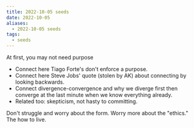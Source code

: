 ```yaml
---
title: 2022-10-05 seeds
date: 2022-10-05
aliases:
  - 2022-10-05 seeds
tags:
  - seeds
---
```

At first, you may not need purpose
- Connect here Tiago Forte's don't enforce a purpose.
- Connect here Steve Jobs' quote (stolen by AK) about connecting by looking backwards.
- Connect divergence-convergence and why we diverge first then converge at the last minute when we know everything already.
- Related too: skepticism, not hasty to committing.

Don't struggle and worry about the form. Worry more about the "ethics." The how to live.